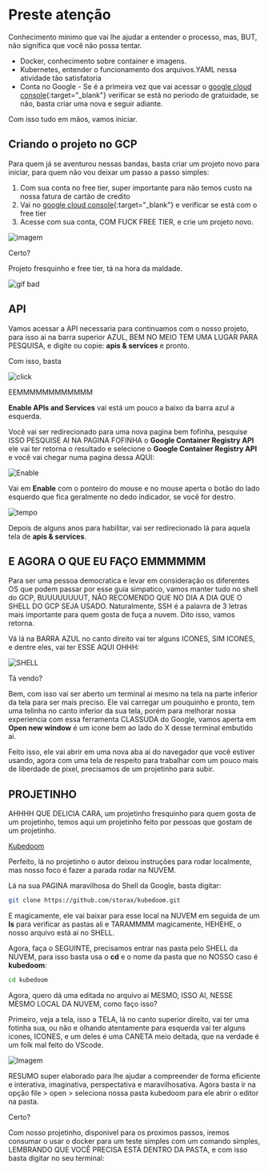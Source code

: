 # Preste atenção

Conhecimento minimo que vai lhe ajudar a entender o processo, mas, BUT, não significa que você não possa tentar.

- Docker, conhecimento sobre container e imagens.
- Kubernetes, entender o funcionamento dos arquivos.YAML nessa atividade tão satisfatoria
- Conta no Google - Se é a primeira vez que vai acessar o [google cloud console](https://console.cloud.google.com){:target="_blank"} verificar se está no periodo de gratuidade, se não, basta criar uma nova e seguir adiante.

Com isso tudo em mãos, vamos iniciar.

## Criando o projeto no GCP

Para quem já se aventurou nessas bandas, basta criar um projeto novo para iniciar, para quem não vou deixar um passo a passo simples:

1. Com sua conta no free tier, super importante para não temos custo na nossa fatura de cartão de credito
2. Vai no [google cloud console](https://console.cloud.google.com){:target="_blank"} e verificar se está com o free tier
3. Acesse com sua conta, COM FUCK FREE TIER, e crie um projeto novo.

![imagem](https://i.postimg.cc/MTNPZFgn/versao-final-free-tier.png)

Certo?

Projeto fresquinho e free tier, tá na hora da maldade.

![gif bad](https://media3.giphy.com/media/u00B5ZZiI1d0ZdFKz8/giphy.gif?cid=ecf05e47twt2f07byfh5ywjet4y87g2xoixvtnwxmtwbarlz&rid=giphy.gif&ct=g)

## API

Vamos acessar a API necessaria para continuamos com o nosso projeto, para isso ai na barra superior AZUL, BEM NO MEIO TEM UMA LUGAR PARA PESQUISA, e digite ou copie:  **apis & services** e pronto.

Com isso, basta

![click](https://media1.giphy.com/media/XBdaS9VD83Pk63s5DM/giphy.gif?cid=ecf05e47zj8tvghc7o7rfk4o8pv2hab7sgwfm3arw6u6yaxd&rid=giphy.gif&ct=g)

EEMMMMMMMMMMMM

**Enable APIs and Services** vai está um pouco a baixo da barra azul a esquerda.

Você vai ser redirecionado para uma nova pagina bem fofinha, pesquise ISSO PESQUISE AI NA PAGINA FOFINHA o **Google Container Registry API** ele vai ter retorna o resultado e selecione o **Google Container Registry API** e você vai chegar numa pagina dessa AQUI:

![Enable](https://i.postimg.cc/J7yzzYsM/image.png)

Vai em **Enable** com o ponteiro do mouse e no mouse aperta o botão do lado esquerdo que fica geralmente no dedo indicador, se vocẽ for destro.

![tempo](https://media3.giphy.com/media/dRXSJTNTfr9AI/giphy.gif?cid=ecf05e478byn3em5eac6re4jw9lhqbz15ynnriybp6q8p0kl&rid=giphy.gif&ct=g)

Depois de alguns anos para habilitar, vai ser redirecionado lá para aquela tela de **apis & services**.

## E AGORA O QUE EU FAÇO EMMMMMM

Para ser uma pessoa democratica e levar em consideração os diferentes OS que podem passar por esse guia simpatico, vamos manter tudo no shell do GCP, BUUUUUUUUT, NÃO RECOMENDO QUE NO DIA A DIA QUE O SHELL DO GCP SEJA USADO. Naturalmente, SSH é a palavra de 3 letras mais importante para quem gosta de fuça a nuvem. Dito isso, vamos retorna.

Vá lá na BARRA AZUL no canto direito vai ter alguns ICONES, SIM ICONES, e dentre eles, vai ter ESSE AQUI OHHH:

![SHELL](https://i.postimg.cc/tgrzGKNG/image.png)

Tá vendo?

Bem, com isso vai ser aberto um terminal ai mesmo na tela na parte inferior da tela para ser mais preciso. Ele vai carregar um pouquinho e pronto, tem uma telinha no canto inferior da sua tela, porém para melhorar nossa experiencia com essa ferramenta CLASSUDA do Google, vamos aperta em **Open new window** é um icone bem ao lado do X desse terminal embutido ai.

Feito isso, ele vai abrir em uma nova aba ai do navegador que vocẽ estiver usando, agora com uma tela de respeito para trabalhar com um pouco mais de liberdade de pixel, precisamos de um projetinho para subir.

## PROJETINHO

AHHHH QUE DELICIA CARA, um projetinho fresquinho para quem gosta de um projetinho, temos aqui um projetinho feito por pessoas que gostam de um projetinho.

[Kubedoom](https://github.com/storax/kubedoom)

Perfeito, lá no projetinho o autor deixou instruções para rodar localmente, mas nosso foco é fazer a parada rodar na NUVEM.

Lá na sua PAGINA maravilhosa do Shell da Google, basta digitar:

```bash
git clone https://github.com/storax/kubedoom.git
```

E magicamente, ele vai baixar para esse local na NUVEM em seguida de um **ls** para verificar as pastas ali e TARAMMMM magicamente, HEHEHE, o nosso arquivo está ai no SHELL.

Agora, faça o SEGUINTE, precisamos entrar nas pasta pelo SHELL da NUVEM, para isso basta usa o **cd** e o nome da pasta que no NOSSO caso é **kubedoom**:

```bash
cd kubedoom
```

Agora, quero dá uma editada no arquivo ai MESMO, ISSO AI, NESSE MESMO LOCAL DA NUVEM, como faço isso?

Primeiro, veja a tela, isso a TELA, lá no canto superior direito, vai ter uma fotinha sua, ou não e olhando atentamente para esquerda vai ter alguns icones, ICONES, e um deles é uma CANETA meio deitada, que na verdade é um folk mal feito do VScode.

![Imagem](https://i.postimg.cc/qqkwJzky/image.png)

RESUMO super elaborado para lhe ajudar a compreender de forma eficiente e interativa, imaginativa, perspectativa e maravilhosativa. Agora basta ir na opção file > open > seleciona nossa pasta kubedoom para ele abrir o editor na pasta.

Certo?

Com nosso projetinho, disponivel para os proximos passos, iremos consumar o usar o docker para um teste simples com um comando simples, LEMBRANDO QUE VOCÊ PRECISA ESTÁ DENTRO DA PASTA, e com isso basta digitar no seu terminal:

